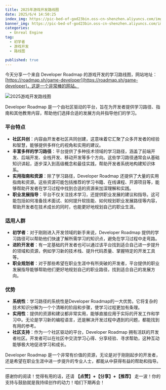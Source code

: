 ```yaml
---
title: 2025年游戏开发路线图
date: 2025/6/4 14:50:25
index_img: https://pic-bed-of-god23bin.oss-cn-shenzhen.aliyuncs.com/img/202506041436220.jpeg
banner_img: https://pic-bed-of-god23bin.oss-cn-shenzhen.aliyuncs.com/img/202506041436220.jpeg
categories:
  - Unreal Engine
tag:
  - 初学者
  - 游戏开发
  - 路线图

published: true
---
```


今天分享一个来自 Developer Roadmap 的游戏开发的学习路线图，网站地址：[https://roadmap.sh/game-developer](https://roadmap.sh/game-developer)，这是一个非常棒的网站。

![2025游戏开发路线图](https://pic-bed-of-god23bin.oss-cn-shenzhen.aliyuncs.com/img/202506041436220.jpeg)

Developer Roadmap 是一个由社区驱动的平台，旨在为开发者提供学习路径、指南和其他教育内容，帮助他们选择合适的发展方向并指导他们的学习。

### 平台特点
- **社区共创**：内容由开发者社区共同创建，这意味着它汇聚了众多开发者的经验和智慧，能够提供多样化的视角和实用的建议。
- **丰富多样的学习路径**：平台提供了多种技术领域的学习路径，涵盖了前端开发、后端开发、全栈开发、移动开发等多个方向。这些学习路径通常会从基础知识讲起，逐步深入到高级概念和最佳实践，帮助开发者系统地构建知识体系。
- **实用指南和资源**：除了学习路径，Developer Roadmap 还提供了大量的实用指南和资源。这些资源可能包括推荐的学习书籍、在线课程、开源项目等，能够帮助开发者在学习过程中找到合适的资源来加深理解和实践。
- **职业发展指导**：平台不仅关注技术学习，还提供职业发展的建议和指导。这可能包括如何准备技术面试、如何提升软技能、如何规划职业发展路径等内容，帮助开发者在技术成长的同时，也能更好地规划自己的职业生涯。

### 适用人群
- **初学者**：对于刚刚进入开发领域的新手来说，Developer Roadmap 提供的学习路径可以帮助他们快速了解所需学习的知识点，避免在学习过程中走弯路。
- **进阶开发者**：有一定基础的开发者也可以通过该平台找到适合自己进一步提升的领域和资源，例如学习新的技术栈、提升代码质量、掌握特定的开发工具等。
- **职业规划者**：对于那些希望在职业生涯中有所突破的开发者，平台提供的职业发展指导能够帮助他们更好地规划自己的职业路径，找到适合自己的发展方向。

### 优势
- **系统性**：学习路径的系统性是Developer Roadmap的一大优势。它将复杂的技术知识分解为一个个清晰的阶段和步骤，使学习过程更加有条理。
- **实用性**：提供的资源和建议都非常实用，能够直接应用于实际的开发工作和学习中。无论是学习新的编程语言，还是解决开发过程中遇到的问题，都能找到有用的参考。
- **社区支持**：作为一个社区驱动的平台，Developer Roadmap 拥有活跃的开发者社区。开发者可以在社区中交流学习心得、分享经验、寻求帮助，这种互动能够极大地促进学习和成长。

Developer Roadmap 是一个非常有价值的资源，无论是对于刚刚起步的开发者，还是希望在职业生涯中进一步提升的专业人士，都能从中获得有益的帮助和指导。

---

感谢你的阅读！觉得有用的话，还请 **【点赞】+【分享】+【推荐】** 走一波！你的支持与鼓励就是我持续创作的动力！咱们下期再会！


